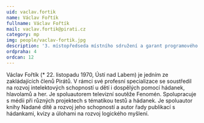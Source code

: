 ```yaml
---
uid: vaclav.fortik
name: Václav Fořtík
fullname: Václav Fořtík
mail: vaclav.fortik@pirati.cz
category: mp
img: people/vaclav-fortik.jpg
description: '3. místopředseda místního sdružení a garant programového bodu školství Pirátů.'
ordpraha: 4
ordcan: 12
---
```

Václav Fořtík (* 22. listopadu 1970, Ústí nad Labem) je jedním ze zakládajících členů Pirátů. V rámci své profesní specializace se soustředil na rozvoj intelektových schopností u dětí i dospělých pomocí hádanek, hlavolamů a her. Je spoluautorem televizní soutěže Fenomén. Spolupracuje s médii při různých projektech s tématikou testů a hádanek. Je spoluautor knihy Nadané dítě a rozvoj jeho schopností a autor řady publikací s hádankami, kvízy a úlohami na rozvoj logického myšlení. 
